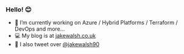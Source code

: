 ### Hello! 😊

 - 🔭 I’m currently working on Azure / Hybrid Platforms / Terraform / DevOps and more... 
 - 💻 My blog is at [jakewalsh.co.uk](https://jakewalsh.co.uk)
 - 👾 I also tweet over [@jakewalsh90](https://twitter.com/jakewalsh90)
